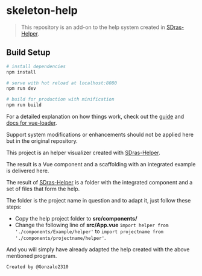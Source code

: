 # skeleton-help

> This repository is an add-on to the help system created in [SDras-Helper](https://github.com/Gonzalo2310/SDras-Helper).

## Build Setup

``` bash
# install dependencies
npm install

# serve with hot reload at localhost:8080
npm run dev

# build for production with minification
npm run build
```

For a detailed explanation on how things work, check out the [guide](http://vuejs-templates.github.io/webpack/) and [docs for vue-loader](http://vuejs.github.io/vue-loader).

Support system modifications or enhancements should not be applied here but in the original repository.

This project is an helper visualizer created with [SDras-Helper](https://github.com/Gonzalo2310/SDras-Helper).

The result is a Vue component and a scaffolding with an integrated example is delivered here.

The result of [SDras-Helper](https://github.com/Gonzalo2310/SDras-Helper) is a folder with the integrated component and a set of files that form the help.

The folder is the project name in question and to adapt it, just follow these steps:

* Copy the help project folder to **src/components/** 
* Change the following line of **src/App.vue** `import helper from './components/Example/helper'` to `import projectname from './components/projectname/helper'`.

And you will simply have already adapted the help created with the above mentioned program.



`Created by @Gonzalo2310` 

